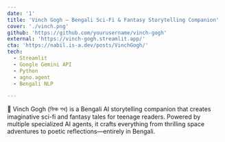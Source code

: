 ```yaml
---
date: '1'
title: 'Vinch Gogh – Bengali Sci-Fi & Fantasy Storytelling Companion'
cover: './vinch.png'
github: 'https://github.com/yourusername/vinch-gogh'
external: 'https://vinch-gogh.streamlit.app/'
cta: 'https://nabil.is-a.dev/posts/VinchGogh/'
tech:
  - Streamlit
  - Google Gemini API
  - Python
  - agno.agent
  - Bengali NLP

---
```


🚀 Vinch Gogh (ভিঞ্চ গখ) is a Bengali AI storytelling companion that creates imaginative sci-fi and fantasy tales for teenage readers. Powered by multiple specialized AI agents, it crafts everything from thrilling space adventures to poetic reflections—entirely in Bengali.
